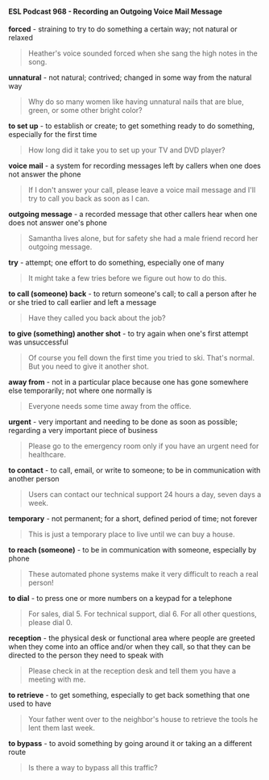 #### ESL Podcast 968 - Recording an Outgoing Voice Mail Message

**forced** - straining to try to do something a certain way; not natural or relaxed

> Heather's voice sounded forced when she sang the high notes in the song.

**unnatural** - not natural; contrived; changed in some way from the natural way

> Why do so many women like having unnatural nails that are blue, green, or
some other bright color?

**to set up** - to establish or create; to get something ready to do something,
especially for the first time

> How long did it take you to set up your TV and DVD player?

**voice mail** - a system for recording messages left by callers when one does not
answer the phone

> If I don't answer your call, please leave a voice mail message and I'll try to call
you back as soon as I can.

**outgoing message** - a recorded message that other callers hear when one
does not answer one's phone

> Samantha lives alone, but for safety she had a male friend record her outgoing
message.

**try** - attempt; one effort to do something, especially one of many

> It might take a few tries before we figure out how to do this.

**to call (someone) back** - to return someone's call; to call a person after he or
she tried to call earlier and left a message

> Have they called you back about the job?

**to give (something) another shot** - to try again when one's first attempt was
unsuccessful

> Of course you fell down the first time you tried to ski. That's normal. But you
need to give it another shot.

**away from** - not in a particular place because one has gone somewhere else
temporarily; not where one normally is

> Everyone needs some time away from the office.

**urgent** - very important and needing to be done as soon as possible; regarding
a very important piece of business

> Please go to the emergency room only if you have an urgent need for
healthcare.

**to contact** - to call, email, or write to someone; to be in communication with
another person

> Users can contact our technical support 24 hours a day, seven days a week.

**temporary** - not permanent; for a short, defined period of time; not forever

> This is just a temporary place to live until we can buy a house.

**to reach (someone)** - to be in communication with someone, especially by
phone

> These automated phone systems make it very difficult to reach a real person!

**to dial** - to press one or more numbers on a keypad for a telephone

> For sales, dial 5. For technical support, dial 6. For all other questions, please
dial 0.

**reception** - the physical desk or functional area where people are greeted when
they come into an office and/or when they call, so that they can be directed to the
person they need to speak with

> Please check in at the reception desk and tell them you have a meeting with
me.

**to retrieve** - to get something, especially to get back something that one used to
have

> Your father went over to the neighbor's house to retrieve the tools he lent them
last week.

**to bypass** - to avoid something by going around it or taking an a different route

> Is there a way to bypass all this traffic?

